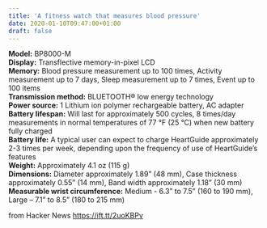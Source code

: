 ```yaml
---
title: 'A fitness watch that measures blood pressure'
date: 2020-01-10T09:47:00+01:00
draft: false
---
```


**Model:** BP8000-M  
**Display:** Transflective memory-in-pixel LCD  
**Memory:** Blood pressure measurement up to 100 times, Activity measurement up to 7 days, Sleep measurement up to 7 times, Event up to 100 items  
**Transmission method:** BLUETOOTH® low energy technology  
**Power source:** 1 Lithium ion polymer rechargeable battery, AC adapter  
**Battery lifespan:** Will last for approximately 500 cycles, 8 times/day measurements in normal temperatures of 77 °F (25 °C) when new battery fully charged  
**Battery life:** A typical user can expect to charge HeartGuide approximately 2-3 times per week, depending upon the frequency of use of HeartGuide’s features  
**Weight:** Approximately 4.1 oz (115 g)  
**Dimensions:** Diameter approximately 1.89” (48 mm), Case thickness approximately 0.55” (14 mm), Band width approximately 1.18” (30 mm)  
**Measurable wrist circumference:** Medium - 6.3” to 7.5” (160 to 190 mm), Large – 7.1” to 8.5” (180 to 215 mm)

  
  
from Hacker News https://ift.tt/2uoKBPv